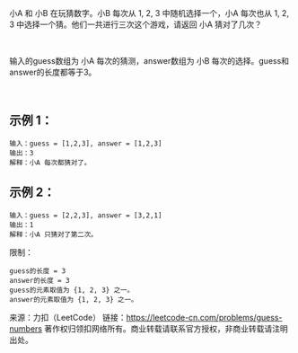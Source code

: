 小A 和 小B 在玩猜数字。小B 每次从 1, 2, 3 中随机选择一个，小A 每次也从 1, 2, 3 中选择一个猜。他们一共进行三次这个游戏，请返回 小A 猜对了几次？

 

输入的guess数组为 小A 每次的猜测，answer数组为 小B 每次的选择。guess和answer的长度都等于3。

 

示例 1：
--
```
输入：guess = [1,2,3], answer = [1,2,3]
输出：3
解释：小A 每次都猜对了。
```

示例 2：
--
```
输入：guess = [2,2,3], answer = [3,2,1]
输出：1
解释：小A 只猜对了第二次。
```

限制：
```
guess的长度 = 3
answer的长度 = 3
guess的元素取值为 {1, 2, 3} 之一。
answer的元素取值为 {1, 2, 3} 之一。
```

来源：力扣（LeetCode）
链接：https://leetcode-cn.com/problems/guess-numbers
著作权归领扣网络所有。商业转载请联系官方授权，非商业转载请注明出处。